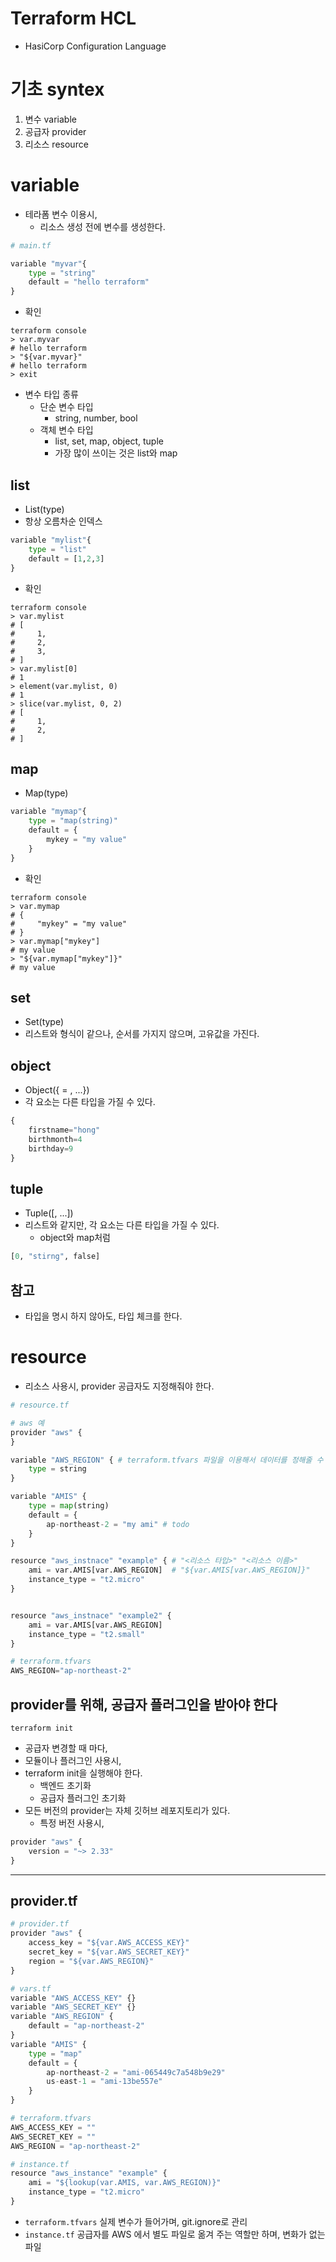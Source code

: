 # Terraform HCL
- HasiCorp Configuration Language

# 기초 syntex
1. 변수 variable
2. 공급자 provider
3. 리소스 resource

# variable
- 테라폼 변수 이용시,
    - 리소스 생성 전에 변수를 생성한다.
```python
# main.tf

variable "myvar"{
    type = "string"
    default = "hello terraform"
}
```
- 확인
```shell
terraform console
> var.myvar
# hello terraform
> "${var.myvar}"
# hello terraform
> exit
```
- 변수 타입 종류
    - 단순 변수 타입
        - string, number, bool
    - 객체 변수 타입
        - list, set, map, object, tuple
        - 가장 많이 쓰이는 것은 list와 map

## list
- List(type)
- 항상 오름차순 인덱스
```python
variable "mylist"{
    type = "list"
    default = [1,2,3]
}
```
- 확인
```shell
terraform console
> var.mylist
# [
#     1,
#     2,
#     3,
# ]
> var.mylist[0]
# 1
> element(var.mylist, 0)
# 1
> slice(var.mylist, 0, 2)
# [
#     1,
#     2,
# ]
```

## map
- Map(type)
```python
variable "mymap"{
    type = "map(string)"
    default = {
        mykey = "my value"
    }
}
```
- 확인
```shell
terraform console
> var.mymap
# {
#     "mykey" = "my value"
# }
> var.mymap["mykey"]
# my value
> "${var.mymap["mykey"]}"
# my value
```

## set
- Set(type)
- 리스트와 형식이 같으나, 순서를 가지지 않으며, 고유값을 가진다.

## object
- Object({<ATTR NAME> = <TYPE>, ...})
- 각 요소는 다른 타입을 가질 수 있다.
```python
{
    firstname="hong"
    birthmonth=4
    birthday=9
}
```

## tuple
- Tuple([<TYPE>, ...])
- 리스트와 같지만, 각 요소는 다른 타입을 가질 수 있다.
    - object와 map처럼
```python
[0, "stirng", false]
```

## 참고
- 타입을 명시 하지 않아도, 타입 체크를 한다.


# resource
- 리소스 사용시, provider 공급자도 지정해줘야 한다.
```python
# resource.tf

# aws 예
provider "aws" {
}

variable "AWS_REGION" { # terraform.tfvars 파일을 이용해서 데이터를 정해줄 수 있다.
    type = string
}

variable "AMIS" {
    type = map(string)
    default = {
        ap-northeast-2 = "my ami" # todo
    }
}

resource "aws_instnace" "example" { # "<리소스 타입>" "<리소스 이름>"
    ami = var.AMIS[var.AWS_REGION]  # "${var.AMIS[var.AWS_REGION]}"
    instance_type = "t2.micro"
}


resource "aws_instnace" "example2" { 
    ami = var.AMIS[var.AWS_REGION]  
    instance_type = "t2.small"
}
```

```python
# terraform.tfvars
AWS_REGION="ap-northeast-2"
```

## provider를 위해, 공급자 플러그인을 받아야 한다
```shell
terraform init
```
- 공급자 변경할 때 마다,
- 모듈이나 플러그인 사용시,
- terraform init을 실행해야 한다.
    - 백엔드 초기화
    - 공급자 플러그인 초기화
- 모든 버전의 provider는 자체 깃허브 레포지토리가 있다.
    - 특정 버전 사용시,
```python
provider "aws" {
    version = "~> 2.33"
}
```

----------------------------
## provider.tf
```python
# provider.tf
provider "aws" {
    access_key = "${var.AWS_ACCESS_KEY}"
    secret_key = "${var.AWS_SECRET_KEY}"
    region = "${var.AWS_REGION}"
}

# vars.tf
variable "AWS_ACCESS_KEY" {}
variable "AWS_SECRET_KEY" {}
variable "AWS_REGION" {
    default = "ap-northeast-2"
}
variable "AMIS" {
    type = "map"
    default = {
        ap-northeast-2 = "ami-065449c7a548b9e29"
        us-east-1 = "ami-13be557e"
    }
}

# terraform.tfvars
AWS_ACCESS_KEY = ""
AWS_SECRET_KEY = ""
AWS_REGION = "ap-northeast-2"

# instance.tf
resource "aws_instance" "example" {
    ami = "${lookup(var.AMIS, var.AWS_REGION)}"
    instance_type = "t2.micro"
}
```
- `terraform.tfvars` 실제 변수가 들어가며, git.ignore로 관리
- `instance.tf` 공급자를 AWS 에서 별도 파일로 옮겨 주는 역할만 하며, 변화가 없는 파일

